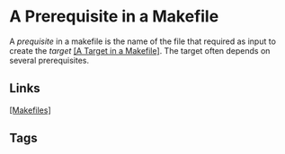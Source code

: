 # A Prerequisite in a Makefile 

A *prequisite* in a makefile is the name of the file that required as input to create the *target* [\[A Target in a Makefile\]](../202110182306).  The target often depends on several prerequisites.  

## Links
[\[Makefiles\]](../202110182235)

## Tags
